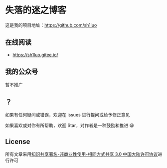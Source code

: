 # 失落的迷之博客

这是我的项目地址：<https://github.com/sh1luo>

## 在线阅读

- <https://sh1luo.gitee.io/>

## 我的公众号

暂不推广

## ？

如果有任何疑问或错误，欢迎在 issues 进行提问或给予修正意见

如果喜欢或对你有所帮助，欢迎 Star，对作者是一种鼓励和推进 😀

## License

所有文章采用[知识共享署名-非商业性使用-相同方式共享 3.0 中国大陆许可协议](https://creativecommons.org/licenses/by-nc-sa/3.0/cn/)进行许可
